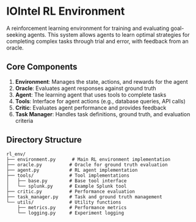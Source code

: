 # IOIntel RL Environment

A reinforcement learning environment for training and evaluating goal-seeking agents. This system allows agents to learn optimal strategies for completing complex tasks through trial and error, with feedback from an oracle.

## Core Components

1. **Environment**: Manages the state, actions, and rewards for the agent
2. **Oracle**: Evaluates agent responses against ground truth
3. **Agent**: The learning agent that uses tools to complete tasks
4. **Tools**: Interface for agent actions (e.g., database queries, API calls)
5. **Critic**: Evaluates agent performance and provides feedback
6. **Task Manager**: Handles task definitions, ground truth, and evaluation criteria

## Directory Structure
```
rl_env/
├── environment.py      # Main RL environment implementation
├── oracle.py          # Oracle for ground truth evaluation
├── agent.py           # RL agent implementation
├── tools/             # Tool implementations
│   ├── base.py        # Base tool interface
│   └── splunk.py      # Example Splunk tool
├── critic.py          # Performance evaluation
├── task_manager.py    # Task and ground truth management
└── utils/             # Utility functions
    ├── metrics.py     # Performance metrics
    └── logging.py     # Experiment logging
``` 